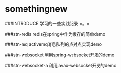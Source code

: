# somethingnew
###INTRODUCE
学习的一些实践记录 =。=

###stn-redis
redis在spring中作为缓存的简单demo

###stn-mq
activemq消息队列的点对点实现demo

###stn-websocket
利用spring-websocket开发的demo

###stn-websocket-a
利用javax-websocket开发的demo

